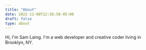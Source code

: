 ```yaml
---
title: "About"
date: 2022-11-08T22:56:58-05:00
draft: false 
type: about
---
```


Hi, I'm Sam Laing. I'm a web developer and creative coder living in Brooklyn, NY. 
